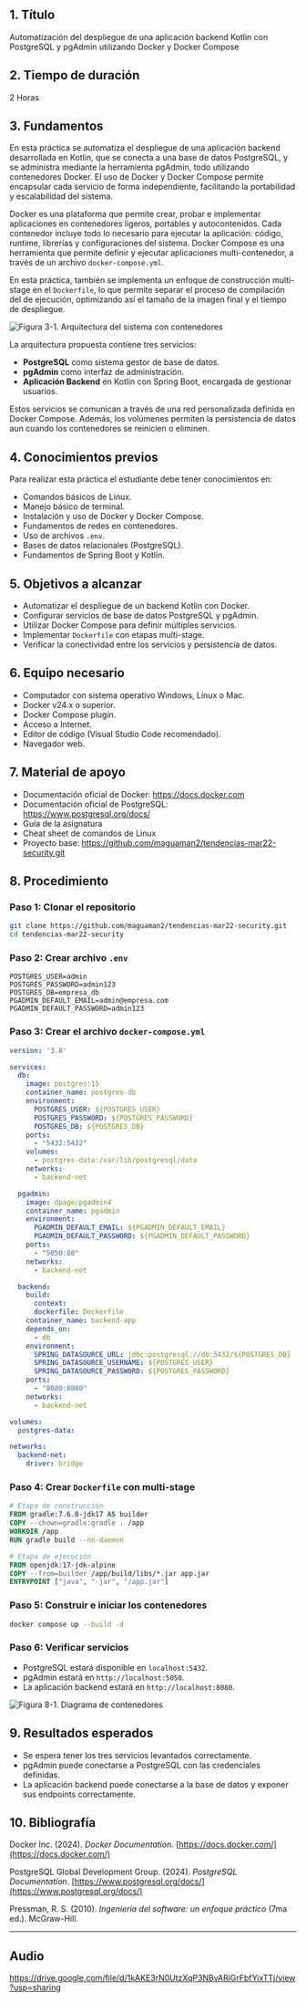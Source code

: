 ## 1. Título
Automatización del despliegue de una aplicación backend Kotlin con PostgreSQL y pgAdmin utilizando Docker y Docker Compose

## 2. Tiempo de duración
2 Horas

## 3. Fundamentos

En esta práctica se automatiza el despliegue de una aplicación backend desarrollada en Kotlin, que se conecta a una base de datos PostgreSQL, y se administra mediante la herramienta pgAdmin, todo utilizando contenedores Docker. El uso de Docker y Docker Compose permite encapsular cada servicio de forma independiente, facilitando la portabilidad y escalabilidad del sistema.

Docker es una plataforma que permite crear, probar e implementar aplicaciones en contenedores ligeros, portables y autocontenidos. Cada contenedor incluye todo lo necesario para ejecutar la aplicación: código, runtime, librerías y configuraciones del sistema. Docker Compose es una herramienta que permite definir y ejecutar aplicaciones multi-contenedor, a través de un archivo `docker-compose.yml`.

En esta práctica, también se implementa un enfoque de construcción multi-stage en el `Dockerfile`, lo que permite separar el proceso de compilación del de ejecución, optimizando así el tamaño de la imagen final y el tiempo de despliegue.

![Figura 3-1. Arquitectura del sistema con contenedores](./imgs8/image1.png)

La arquitectura propuesta contiene tres servicios:
- **PostgreSQL** como sistema gestor de base de datos.
- **pgAdmin** como interfaz de administración.
- **Aplicación Backend** en Kotlin con Spring Boot, encargada de gestionar usuarios.

Estos servicios se comunican a través de una red personalizada definida en Docker Compose. Además, los volúmenes permiten la persistencia de datos aun cuando los contenedores se reinicien o eliminen.

## 4. Conocimientos previos

Para realizar esta práctica el estudiante debe tener conocimientos en:

- Comandos básicos de Linux.
- Manejo básico de terminal.
- Instalación y uso de Docker y Docker Compose.
- Fundamentos de redes en contenedores.
- Uso de archivos `.env`.
- Bases de datos relacionales (PostgreSQL).
- Fundamentos de Spring Boot y Kotlin.

## 5. Objetivos a alcanzar

- Automatizar el despliegue de un backend Kotlin con Docker.
- Configurar servicios de base de datos PostgreSQL y pgAdmin.
- Utilizar Docker Compose para definir múltiples servicios.
- Implementar `Dockerfile` con etapas multi-stage.
- Verificar la conectividad entre los servicios y persistencia de datos.

## 6. Equipo necesario

- Computador con sistema operativo Windows, Linux o Mac.
- Docker v24.x o superior.
- Docker Compose plugin.
- Acceso a Internet.
- Editor de código (Visual Studio Code recomendado).
- Navegador web.

## 7. Material de apoyo

- Documentación oficial de Docker: https://docs.docker.com
- Documentación oficial de PostgreSQL: https://www.postgresql.org/docs/
- Guía de la asignatura
- Cheat sheet de comandos de Linux
- Proyecto base: https://github.com/maguaman2/tendencias-mar22-security.git

## 8. Procedimiento

### Paso 1: Clonar el repositorio

```bash
git clone https://github.com/maguaman2/tendencias-mar22-security.git
cd tendencias-mar22-security
````

### Paso 2: Crear archivo `.env`

```env
POSTGRES_USER=admin
POSTGRES_PASSWORD=admin123
POSTGRES_DB=empresa_db
PGADMIN_DEFAULT_EMAIL=admin@empresa.com
PGADMIN_DEFAULT_PASSWORD=admin123
```

### Paso 3: Crear el archivo `docker-compose.yml`

```yaml
version: '3.8'

services:
  db:
    image: postgres:15
    container_name: postgres-db
    environment:
      POSTGRES_USER: ${POSTGRES_USER}
      POSTGRES_PASSWORD: ${POSTGRES_PASSWORD}
      POSTGRES_DB: ${POSTGRES_DB}
    ports:
      - "5432:5432"
    volumes:
      - postgres-data:/var/lib/postgresql/data
    networks:
      - backend-net

  pgadmin:
    image: dpage/pgadmin4
    container_name: pgadmin
    environment:
      PGADMIN_DEFAULT_EMAIL: ${PGADMIN_DEFAULT_EMAIL}
      PGADMIN_DEFAULT_PASSWORD: ${PGADMIN_DEFAULT_PASSWORD}
    ports:
      - "5050:80"
    networks:
      - backend-net

  backend:
    build:
      context: .
      dockerfile: Dockerfile
    container_name: backend-app
    depends_on:
      - db
    environment:
      SPRING_DATASOURCE_URL: jdbc:postgresql://db:5432/${POSTGRES_DB}
      SPRING_DATASOURCE_USERNAME: ${POSTGRES_USER}
      SPRING_DATASOURCE_PASSWORD: ${POSTGRES_PASSWORD}
    ports:
      - "8080:8080"
    networks:
      - backend-net

volumes:
  postgres-data:

networks:
  backend-net:
    driver: bridge
```

### Paso 4: Crear `Dockerfile` con multi-stage

```dockerfile
# Etapa de construcción
FROM gradle:7.6.0-jdk17 AS builder
COPY --chown=gradle:gradle . /app
WORKDIR /app
RUN gradle build --no-daemon

# Etapa de ejecución
FROM openjdk:17-jdk-alpine
COPY --from=builder /app/build/libs/*.jar app.jar
ENTRYPOINT ["java", "-jar", "/app.jar"]
```

### Paso 5: Construir e iniciar los contenedores

```bash
docker compose up --build -d
```

### Paso 6: Verificar servicios

* PostgreSQL estará disponible en `localhost:5432`.
* pgAdmin estará en `http://localhost:5050`.
* La aplicación backend estará en `http://localhost:8080`.



![Figura 8-1. Diagrama de contenedores](./imgs8/image2.png)

## 9. Resultados esperados

* Se espera tener los tres servicios levantados correctamente.
* pgAdmin puede conectarse a PostgreSQL con las credenciales definidas.
* La aplicación backend puede conectarse a la base de datos y exponer sus endpoints correctamente.


## 10. Bibliografía

Docker Inc. (2024). *Docker Documentation*. [https://docs.docker.com/](https://docs.docker.com/)

PostgreSQL Global Development Group. (2024). *PostgreSQL Documentation*. [https://www.postgresql.org/docs/](https://www.postgresql.org/docs/)

Pressman, R. S. (2010). *Ingeniería del software: un enfoque práctico* (7ma ed.). McGraw-Hill.

---

## Audio
https://drive.google.com/file/d/1kAKE3rN0UtzXqP3NBvARiGrFbfYixTTj/view?usp=sharing